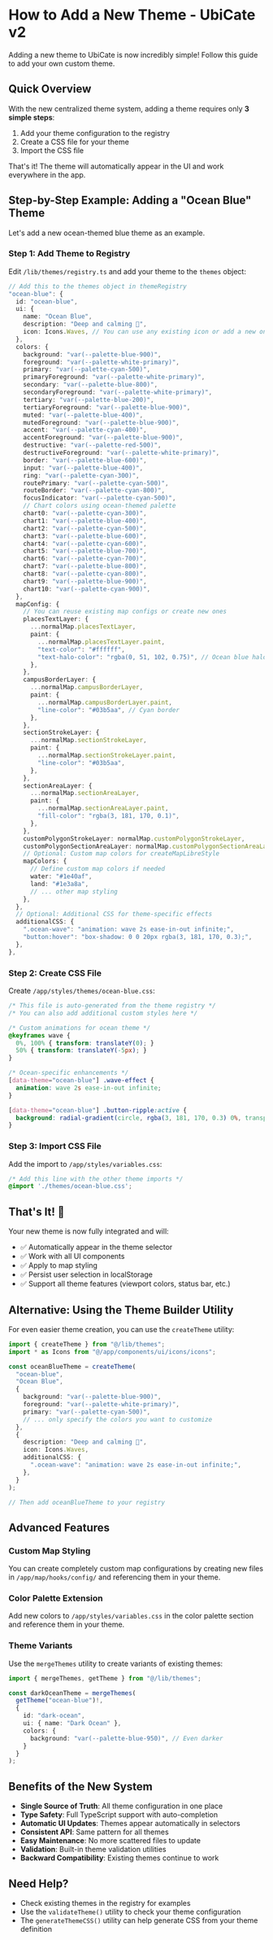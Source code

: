 # How to Add a New Theme - UbiCate v2

Adding a new theme to UbiCate is now incredibly simple! Follow this guide to add your own custom theme.

## Quick Overview

With the new centralized theme system, adding a theme requires only **3 simple steps**:

1. Add your theme configuration to the registry
2. Create a CSS file for your theme
3. Import the CSS file

That's it! The theme will automatically appear in the UI and work everywhere in the app.

## Step-by-Step Example: Adding a "Ocean Blue" Theme

Let's add a new ocean-themed blue theme as an example.

### Step 1: Add Theme to Registry

Edit `/lib/themes/registry.ts` and add your theme to the `themes` object:

```typescript
// Add this to the themes object in themeRegistry
"ocean-blue": {
  id: "ocean-blue",
  ui: {
    name: "Ocean Blue",
    description: "Deep and calming 🌊",
    icon: Icons.Waves, // You can use any existing icon or add a new one
  },
  colors: {
    background: "var(--palette-blue-900)",
    foreground: "var(--palette-white-primary)",
    primary: "var(--palette-cyan-500)",
    primaryForeground: "var(--palette-white-primary)",
    secondary: "var(--palette-blue-800)",
    secondaryForeground: "var(--palette-white-primary)",
    tertiary: "var(--palette-blue-200)",
    tertiaryForeground: "var(--palette-blue-900)",
    muted: "var(--palette-blue-400)",
    mutedForeground: "var(--palette-blue-900)",
    accent: "var(--palette-cyan-400)",
    accentForeground: "var(--palette-blue-900)",
    destructive: "var(--palette-red-500)",
    destructiveForeground: "var(--palette-white-primary)",
    border: "var(--palette-blue-600)",
    input: "var(--palette-blue-400)",
    ring: "var(--palette-cyan-300)",
    routePrimary: "var(--palette-cyan-500)",
    routeBorder: "var(--palette-cyan-800)",
    focusIndicator: "var(--palette-cyan-500)",
    // Chart colors using ocean-themed palette
    chart0: "var(--palette-cyan-300)",
    chart1: "var(--palette-blue-400)",
    chart2: "var(--palette-cyan-500)",
    chart3: "var(--palette-blue-600)",
    chart4: "var(--palette-cyan-600)",
    chart5: "var(--palette-blue-700)",
    chart6: "var(--palette-cyan-700)",
    chart7: "var(--palette-blue-800)",
    chart8: "var(--palette-cyan-800)",
    chart9: "var(--palette-blue-900)",
    chart10: "var(--palette-cyan-900)",
  },
  mapConfig: {
    // You can reuse existing map configs or create new ones
    placesTextLayer: {
      ...normalMap.placesTextLayer,
      paint: {
        ...normalMap.placesTextLayer.paint,
        "text-color": "#ffffff",
        "text-halo-color": "rgba(0, 51, 102, 0.75)", // Ocean blue halo
      },
    },
    campusBorderLayer: {
      ...normalMap.campusBorderLayer,
      paint: {
        ...normalMap.campusBorderLayer.paint,
        "line-color": "#03b5aa", // Cyan border
      },
    },
    sectionStrokeLayer: {
      ...normalMap.sectionStrokeLayer,
      paint: {
        ...normalMap.sectionStrokeLayer.paint,
        "line-color": "#03b5aa",
      },
    },
    sectionAreaLayer: {
      ...normalMap.sectionAreaLayer,
      paint: {
        ...normalMap.sectionAreaLayer.paint,
        "fill-color": "rgba(3, 181, 170, 0.1)",
      },
    },
    customPolygonStrokeLayer: normalMap.customPolygonStrokeLayer,
    customPolygonSectionAreaLayer: normalMap.customPolygonSectionAreaLayer,
    // Optional: Custom map colors for createMapLibreStyle
    mapColors: {
      // Define custom map colors if needed
      water: "#1e40af",
      land: "#1e3a8a",
      // ... other map styling
    },
  },
  // Optional: Additional CSS for theme-specific effects
  additionalCSS: {
    ".ocean-wave": "animation: wave 2s ease-in-out infinite;",
    "button:hover": "box-shadow: 0 0 20px rgba(3, 181, 170, 0.3);",
  },
},
```

### Step 2: Create CSS File

Create `/app/styles/themes/ocean-blue.css`:

```css
/* This file is auto-generated from the theme registry */
/* You can also add additional custom styles here */

/* Custom animations for ocean theme */
@keyframes wave {
  0%, 100% { transform: translateY(0); }
  50% { transform: translateY(-5px); }
}

/* Ocean-specific enhancements */
[data-theme="ocean-blue"] .wave-effect {
  animation: wave 2s ease-in-out infinite;
}

[data-theme="ocean-blue"] .button-ripple:active {
  background: radial-gradient(circle, rgba(3, 181, 170, 0.3) 0%, transparent 70%);
}
```

### Step 3: Import CSS File

Add the import to `/app/styles/variables.css`:

```css
/* Add this line with the other theme imports */
@import './themes/ocean-blue.css';
```

## That's It! 🎉

Your new theme is now fully integrated and will:

- ✅ Automatically appear in the theme selector
- ✅ Work with all UI components
- ✅ Apply to map styling
- ✅ Persist user selection in localStorage
- ✅ Support all theme features (viewport colors, status bar, etc.)

## Alternative: Using the Theme Builder Utility

For even easier theme creation, you can use the `createTheme` utility:

```typescript
import { createTheme } from "@/lib/themes";
import * as Icons from "@/app/components/ui/icons/icons";

const oceanBlueTheme = createTheme(
  "ocean-blue",
  "Ocean Blue",
  {
    background: "var(--palette-blue-900)",
    foreground: "var(--palette-white-primary)",
    primary: "var(--palette-cyan-500)",
    // ... only specify the colors you want to customize
  },
  {
    description: "Deep and calming 🌊",
    icon: Icons.Waves,
    additionalCSS: {
      ".ocean-wave": "animation: wave 2s ease-in-out infinite;",
    },
  }
);

// Then add oceanBlueTheme to your registry
```

## Advanced Features

### Custom Map Styling
You can create completely custom map configurations by creating new files in `/app/map/hooks/config/` and referencing them in your theme.

### Color Palette Extension
Add new colors to `/app/styles/variables.css` in the color palette section and reference them in your theme.

### Theme Variants
Use the `mergeThemes` utility to create variants of existing themes:

```typescript
import { mergeThemes, getTheme } from "@/lib/themes";

const darkOceanTheme = mergeThemes(
  getTheme("ocean-blue")!,
  {
    id: "dark-ocean",
    ui: { name: "Dark Ocean" },
    colors: {
      background: "var(--palette-blue-950)", // Even darker
    }
  }
);
```

## Benefits of the New System

- **Single Source of Truth**: All theme configuration in one place
- **Type Safety**: Full TypeScript support with auto-completion
- **Automatic UI Updates**: Themes appear automatically in selectors
- **Consistent API**: Same pattern for all themes
- **Easy Maintenance**: No more scattered files to update
- **Validation**: Built-in theme validation utilities
- **Backward Compatibility**: Existing themes continue to work

## Need Help?

- Check existing themes in the registry for examples
- Use the `validateTheme()` utility to check your theme configuration
- The `generateThemeCSS()` utility can help generate CSS from your theme definition
